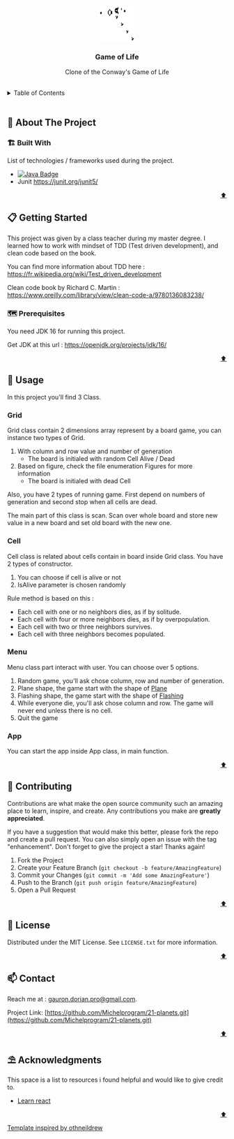 <div id="top"></div>



<!-- PROJECT LOGO -->
<br />
<div align="center">
    <img src="./images/gospers.gif" alt="Logo" width="80" height="80">

<h3 align="center">Game of Life</h3>

  <p align="center">Clone of the Conway's Game of Life</p>
</div>

 <br />  

<!-- TABLE OF CONTENTS -->
<details>
  <summary>Table of Contents</summary>
  <ol>
    <li>
      <a href="#about-the-project">🧭 About The Project</a>
      <ul>
        <li><a href="#built-with">🏗️ Built With</a></li>
      </ul>
    </li>
    <li>
      <a href="#getting-started">📋 Getting Started</a>
      <ul>
        <li><a href="#prerequisites">🗺️ Prerequisites</a></li>
        <li><a href="#installation">⚙️ Installation</a></li>
      </ul>
    </li>
    <li><a href="#usage">💾 Usage</a></li>
    <li><a href="#contributing">🔗 Contributing</a></li>
    <li><a href="#license">📰 License</a></li>
    <li><a href="#contact">📫 Contact</a></li>
    <li><a href="#acknowledgments">⛱️ Acknowledgments</a></li>
  </ol>
</details>

<br>



<!-- ABOUT THE PROJECT -->
## 🧭 About The Project

### 🏗️ Built With

List of technologies / frameworks used during the project.

* [![Java Badge](https://img.shields.io/badge/Java-ED8B00?style=for-the-badge&logo=java&logoColor=white)](https://www.java.com/fr/)
* Junit https://junit.org/junit5/

<p align="right"><a href="#top">⬆️</a></p>




<!-- GETTING STARTED -->
## 📋 Getting Started

This project was given by a class teacher during my master degree.
I learned how to work with mindset of TDD (Test driven development), and clean code based on the book.

You can find more information about TDD here : https://fr.wikipedia.org/wiki/Test_driven_development

Clean code book by Richard C. Martin : https://www.oreilly.com/library/view/clean-code-a/9780136083238/

### 🗺️ Prerequisites

You need JDK 16 for running this project.

Get JDK at this url : https://openjdk.org/projects/jdk/16/

<p align="right"><a href="#top">⬆️</a></p>


<!-- USAGE EXAMPLES -->
## 💾 Usage

In this project you'll find 3 Class.

### Grid
Grid class contain 2 dimensions array represent by a board game, you can instance two types of Grid.

1. With column and row value and number of generation 
   * The board is initialed with random Cell Alive / Dead
2. Based on figure, check the file enumeration Figures for more information
    * The board is initialed with dead Cell

Also, you have 2 types of running game. First depend on numbers of generation and second stop when all cells are dead.

The main part of this class is scan. Scan over whole board and store new value in a new board and set old board with the new one. 


### Cell

Cell class is related about cells contain in board inside Grid class. You have 2 types of constructor.

1. You can choose if cell is alive or not
2. IsAlive parameter is chosen randomly

Rule method is based on this : 

* Each cell with one or no neighbors dies, as if by solitude.
* Each cell with four or more neighbors dies, as if by overpopulation.
* Each cell with two or three neighbors survives.
* Each cell with three neighbors becomes populated.

### Menu

Menu class part interact with user. You can choose over 5 options.

1. Random game, you'll ask chose column, row and number of generation.
2. Plane shape, the game start with the shape of <a href="https://fr.wikipedia.org/wiki/Planeur_(jeu_de_la_vie)">Plane</a>
3. Flashing shape, the game start with the shape of <a href="https://fr.wikipedia.org/wiki/Oscillateur_(automate_cellulaire)">Flashing</a>
4. While everyone die, you'll ask chose column and row. The game will never end unless there is no cell.
5. Quit the game

### App

You can start the app inside App class, in main function.

<p align="right"><a href="#top">⬆️</a></p>


<!-- CONTRIBUTING -->
## 🔗 Contributing

Contributions are what make the open source community such an amazing place to learn, inspire, and create. Any contributions you make are **greatly appreciated**.

If you have a suggestion that would make this better, please fork the repo and create a pull request. You can also simply open an issue with the tag "enhancement".
Don't forget to give the project a star! Thanks again!

1. Fork the Project
2. Create your Feature Branch (`git checkout -b feature/AmazingFeature`)
3. Commit your Changes (`git commit -m 'Add some AmazingFeature'`)
4. Push to the Branch (`git push origin feature/AmazingFeature`)
5. Open a Pull Request

<p align="right"><a href="#top">⬆️</a></p>




<!-- LICENSE -->
## 📰 License

Distributed under the MIT License. See `LICENSE.txt` for more information.

<p align="right"><a href="#top">⬆️</a></p>




<!-- CONTACT -->
## 📫 Contact

Reach me at : gauron.dorian.pro@gmail.com.

Project Link: [https://github.com/Michelprogram/21-planets.git](https://github.com/Michelprogram/21-planets.git)

<p align="right"><a href="#top">⬆️</a></p>




<!-- ACKNOWLEDGMENTS -->
## ⛱️ Acknowledgments

This space is a list to resources i found helpful and would like to give credit to.

* [Learn react](https://www.google.com/url?sa=t&rct=j&q=&esrc=s&source=web&cd=&cad=rja&uact=8&ved=2ahUKEwjYzP_lpu76AhUCcxoKHRQ8ASMQtwJ6BAgLEAI&url=https%3A%2F%2Fwww.youtube.com%2Fwatch%3Fv%3DbMknfKXIFA8&usg=AOvVaw0OS9ehWkuAe9Ahhi7b69mt)

<p align="right"><a href="#top">⬆️</a></p>

<a href="https://github.com/othneildrew/Best-README-Template">Template inspired by othneildrew</a>